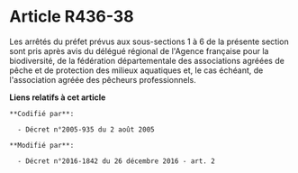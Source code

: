 # Article R436-38

Les arrêtés du préfet prévus aux sous-sections 1 à 6 de la présente section sont pris après avis du délégué régional de
l'Agence française pour la biodiversité, de          la fédération départementale des associations agréées de pêche et de
protection des milieux aquatiques et, le cas échéant, de l'association agréée des pêcheurs professionnels.

**Liens relatifs à cet article**

	**Codifié par**:

	  - Décret n°2005-935 du 2 août 2005

	**Modifié par**:

	  - Décret n°2016-1842 du 26 décembre 2016 - art. 2
